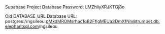 Supabase Project Database Password: LMZhiiyXRJKTGj8o

Old DATABASE_URL Database URL: postgres://ngsileou:pMxdMROMsrhac1qB2FflgMEUa3DmXfNn@trumpet.db.elephantsql.com/ngsileou